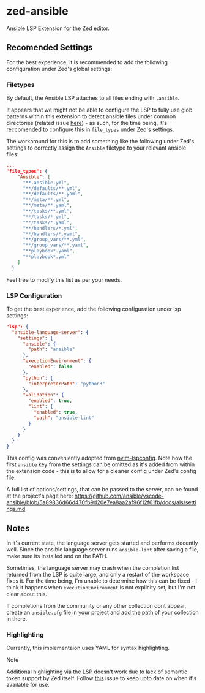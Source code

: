 # zed-ansible

Ansible LSP Extension for the Zed editor.

## Recomended Settings

For the best experience, it is recommended to add the following configuration under Zed's global settings:

### Filetypes

By default, the Ansible LSP attaches to all files ending with `.ansible`.

It appears that we might not be able to configure the LSP to fully use glob patterns within this extension to detect ansible files under common directories (related issue [here](https://github.com/zed-industries/zed/issues/10997)) - as such, for the time being, it's reccomended to configure this in `file_types` under Zed's settings.

The workaround for this is to add something like the following under Zed's settings to correctly assign the `Ansible` filetype to your relevant ansible files:

```json
...
"file_types": {
    "Ansible": [
      "**.ansible.yml",
      "**/defaults/**.yml",
      "**/defaults/**.yaml",
      "**/meta/**.yml",
      "**/meta/**.yaml",
      "**/tasks/**.yml",
      "**/tasks/*.yml",
      "**/tasks/*.yaml",
      "**/handlers/*.yml",
      "**/handlers/*.yaml",
      "**/group_vars/**.yml",
      "**/group_vars/**.yaml",
      "**playbook*.yaml",
      "**playbook*.yml"
    ]
  }
```

Feel free to modify this list as per your needs.

### LSP Configuration

To get the best experience, add the following configuration under lsp settings:

```json
"lsp": {
  "ansible-language-server": {
    "settings": {
      "ansible": {
        "path": "ansible"
      },
      "executionEnvironment": {
        "enabled": false
      },
      "python": {
        "interpreterPath": "python3"
      },
      "validation": {
        "enabled": true,
        "lint": {
          "enabled": true,
          "path": "ansible-lint"
        }
      }
    }
  }
}
```

This config was conveniently adopted from [nvim-lspconfig](https://github.com/neovim/nvim-lspconfig/blob/ad32182cc4a03c8826a64e9ced68046c575fdb7d/lua/lspconfig/server_configurations/ansiblels.lua#L6-L23). Note how the first `ansible` key from the settings can be omitted as it's added from within the extension code - this is to allow for a cleaner config under Zed's config file.

A full list of options/settings, that can be passed to the server, can be found at the project's page here: https://github.com/ansible/vscode-ansible/blob/5a89836d66d470fb9d20e7ea8aa2af96f12f61fb/docs/als/settings.md

## Notes

In it's current state, the language server gets started and performs decently well. Since the ansible language server runs `ansible-lint` after saving a file, make sure its installed and on the PATH.

Sometimes, the language server may crash when the completion list returned from the LSP is quite large, and only a restart of the workspace fixes it. For the time being, I'm unable to determine how this can be fixed - I think it happens when `executionEnvironment` is not explicity set, but I'm not clear about this.

If completions from the community or any other collection dont appear, create an `ansible.cfg` file in your project and add the path of your collection in there.

### Highlighting

Currently, this implementaion uses YAML for syntax highlighting.

>[!NOTE]
>Additional highlighting via the LSP doesn't work due to lack of semantic token support by Zed itself. Follow [this](https://github.com/zed-industries/zed/issues/7450) issue to keep upto date on when it's available for use.
